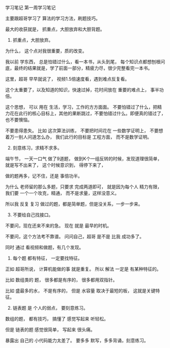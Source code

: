 学习笔记
第一周学习笔记

主要跟超哥学习了 算法的学习方法，刷题技巧。

最大的收获就是， 抓重点，大胆放弃和大胆背题。

1. 抓重点，大胆放弃。

  为什么， 这个点对我很重要，质的改变。

  我以前 学东西， 总是怕错过什么，看一本书，从头到尾， 每个知识点都想刨根问底，最终的结果就是，学了前面一部分，精疲力尽，很少完整看完一本书。

  这里，超哥 早早就说了， 视频1.5倍速度看，遇到难点反复看。

  这个太重要了，以及知道的知识，快速过掉，花时间放在 重要的难点上， 事半功倍。

  这个思想， 可以 用在 生活，学习，工作的方方面面。 不要怕错过了什么，把精力花在此行的核心目标上，其他的果断跳过，不要怕错过什么。即便真的错过了，也不要懊恼。 

  不要患得患失。  比如 这次算法训练， 不要把时间花在 一些数学证明上， 不要想着万一别人问道怎么办， 我们此行的目标是 工程方面， 而不是数学证明。

2. 刻意练习，求精不求多。

  端午节， 一天一口气 做了9道题， 做到K个一组反转的时候，发现道理很简单，就是写不出来了， 这个时候意识到， 得停下来了，

  做的题再多，记不住，还是 事倍功半。

  为什么 老师留的那么多题，只要求 完成两道即可， 就是因为每个人 精力有限， 我们要 一个一个攻克，精通， 而不是求量，这样没意义。

  所以我 反复 复习 做过的题，都是简单题，但是没关系，一步一步来。

3. 不要给自己找接口。
  
  不要问，现在还来不来的急。
  现在 就是 最早的时机。

  不要问，这个方法考不靠谱。
  问问自己，超哥 是不是 比我 成功多了。


同时 通过 看视频和做题，有几个发现。

1. 每个题 都有特征， 一定要找特征。
  
  正如 超哥所说， 计算机能做的事 就是重复。 所以 解法 一定是 有某种特征的。

  比如 数组类的 题， 很多都是有序的， 很多都用双指针。

  比如 盛最多的水， 不是有序的， 但是 水容量 取决于最短的板， 这就是关键特征。

2. 链表题 是 个人的弱点， 要刻意练习。

  数组的题， 都有技巧， 搞懂了 感觉写起来 听轻松。

  但是 链表的题 感觉很简单， 写起来 很头痛。 

  暴露出 自己的 小代码能力太差了。 要多多 默写，多多背诵，刻意练习。


  

